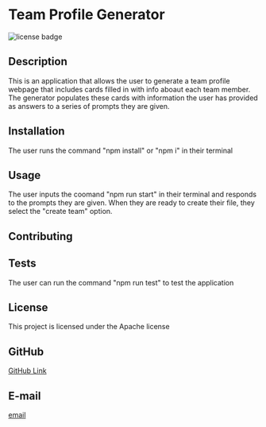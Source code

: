 # Team Profile Generator

  ![license badge](https://img.shields.io/badge/license-Apache-blue)

  ## Description

  This is an application that allows the user to generate a team profile webpage that includes cards filled in with info aboaut each team member. The generator populates these cards with information the user has provided as answers to a series of prompts they are given.



  ## Installation

  The user runs the command "npm install" or "npm i" in their terminal



  ## Usage

  The user inputs the coomand "npm run start" in their terminal and responds to the prompts they are given. When they are ready to create their file, they select the "create team" option.



  ## Contributing

  



  ## Tests

  The user can run the command "npm run test" to test the application



  ## License

  This project is licensed under the Apache license



  ## GitHub

  [GitHub Link](https://github.com/JBDooley)

  ## E-mail

  [email](mailto:brycedooley7@gmail.com)

  
